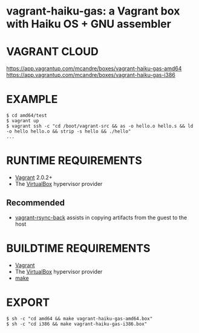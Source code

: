 # vagrant-haiku-gas: a Vagrant box with Haiku OS + GNU assembler

# VAGRANT CLOUD

https://app.vagrantup.com/mcandre/boxes/vagrant-haiku-gas-amd64
https://app.vagrantup.com/mcandre/boxes/vagrant-haiku-gas-i386

# EXAMPLE

```console
$ cd amd64/test
$ vagrant up
$ vagrant ssh -c "cd /boot/vagrant-src && as -o hello.o hello.s && ld -o hello hello.o && strip -s hello && ./hello"
...
```

# RUNTIME REQUIREMENTS

* [Vagrant](https://www.vagrantup.com) 2.0.2+
* The [VirtualBox](https://www.virtualbox.org) hypervisor provider

## Recommended

* [vagrant-rsync-back](https://github.com/smerrill/vagrant-rsync-back) assists in copying artifacts from the guest to the host

# BUILDTIME REQUIREMENTS

* [Vagrant](https://www.vagrantup.com)
* The [VirtualBox](https://www.virtualbox.org) hypervisor provider
* [make](https://www.gnu.org/software/make/)

# EXPORT

```console
$ sh -c "cd amd64 && make vagrant-haiku-gas-amd64.box"
$ sh -c "cd i386 && make vagrant-haiku-gas-i386.box"
```
